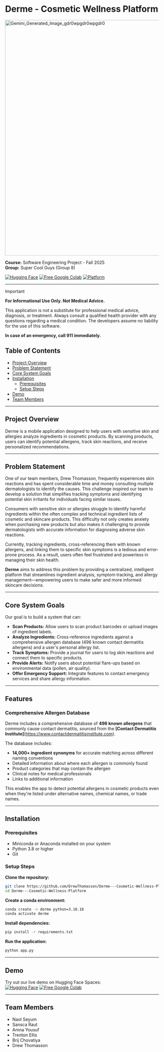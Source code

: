 # Derme - Cosmetic Wellness Platform

<img width="1344" height="768" alt="Gemini_Generated_Image_gdr0wpgdr0wpgdr0" src="https://github.com/user-attachments/assets/78ab918e-2068-4ebf-abe2-f5c330cf94ba" />


**Course:** Software Engineering Project - Fall 2025  
**Group:** Super Cool Guys (Group 8)

[![Hugging Face](https://img.shields.io/badge/Hugging%20Face-Demo-yellow?style=flat&logo=huggingface)](https://huggingface.co/spaces/drewThomasson/DermTest)
[![Free Google Colab](https://colab.research.google.com/assets/colab-badge.svg)](https://colab.research.google.com/drive/1TjPwaykftmQ6XpG7HKbmKlZyYlb65nLI?usp=sharing)
<a href="https://github.com/DrewThomasson/Derme---Cosmetic-Wellness-Platform">
  <img src="https://img.shields.io/badge/Platform-mac%20|%20linux%20|%20windows-lightgrey" alt="Platform">
</a>

---
> [!IMPORTANT]
> **For Informational Use Only. Not Medical Advice.**
> 
> This application is not a substitute for professional medical advice, diagnosis, or treatment. Always consult a qualified health provider with any questions regarding a medical condition. The developers assume no liability for the use of this software.
> 
> **In case of an emergency, call 911 immediately.**

## Table of Contents
- [Project Overview](#project-overview)
- [Problem Statement](#problem-statement)
- [Core System Goals](#core-system-goals)
- [Installation](#installation)
  - [Prerequisites](#prerequisites)
  - [Setup Steps](#setup-steps)
- [Demo](#demo)
- [Team Members](#team-members)

---

## Project Overview

Derme is a mobile application designed to help users with sensitive skin and allergies analyze ingredients in cosmetic products. By scanning products, users can identify potential allergens, track skin reactions, and receive personalized recommendations.

---

## Problem Statement
One of our team members, Drew Thomasson, frequently experiences skin reactions and has spent considerable time and money consulting multiple dermatologists to identify the causes. This challenge inspired our team to develop a solution that simplifies tracking symptoms and identifying potential skin irritants for individuals facing similar issues.

Consumers with sensitive skin or allergies struggle to identify harmful ingredients within the often complex and technical ingredient lists of cosmetic and skincare products. This difficulty not only creates anxiety when purchasing new products but also makes it challenging to provide dermatologists with accurate information for diagnosing adverse skin reactions.

Currently, tracking ingredients, cross-referencing them with known allergens, and linking them to specific skin symptoms is a tedious and error-prone process. As a result, users often feel frustrated and powerless in managing their skin health.

**Derme** aims to address this problem by providing a centralized, intelligent platform that streamlines ingredient analysis, symptom tracking, and allergy management—empowering users to make safer and more informed skincare decisions.


---

## Core System Goals

Our goal is to build a system that can:
* **Scan Products:** Allow users to scan product barcodes or upload images of ingredient labels.
* **Analyze Ingredients:** Cross-reference ingredients against a comprehensive allergen database (496 known contact dermatitis allergens) and a user's personal allergy list.
* **Track Symptoms:** Provide a journal for users to log skin reactions and connect them to specific products.
* **Provide Alerts:** Notify users about potential flare-ups based on environmental data (pollen, air quality).
* **Offer Emergency Support:** Integrate features to contact emergency services and share allergy information.

---

## Features

### Comprehensive Allergen Database

Derme includes a comprehensive database of **496 known allergens** that commonly cause contact dermatitis, sourced from the **[Contact Dermatitis Institute]**(https://www.contactdermatitisinstitute.com). 

The database includes:
- **14,000+ ingredient synonyms** for accurate matching across different naming conventions
- Detailed information about where each allergen is commonly found
- Product categories that may contain the allergen
- Clinical notes for medical professionals
- Links to additional information

This enables the app to detect potential allergens in cosmetic products even when they're listed under alternative names, chemical names, or trade names.

---

## Installation

### Prerequisites

* Miniconda or Anaconda installed on your system
* Python 3.8 or higher
* Git

### Setup Steps

**Clone the repository:**
```bash
git clone https://github.com/DrewThomasson/Derme---Cosmetic-Wellness-Platform.git
cd Derme---Cosmetic-Wellness-Platform
```

**Create a conda environment:**
```bash
conda create -n derme python=3.10.18
conda activate derme
```

**Install dependencies:**
```bash
pip install -r requirements.txt
```

**Run the application:**
```bash
python app.py
```

---

## Demo

Try out our live demo on Hugging Face Spaces:  
[![Hugging Face](https://img.shields.io/badge/Hugging%20Face-Demo-yellow?style=flat&logo=huggingface)](https://huggingface.co/spaces/drewThomasson/DermTest)
[![Free Google Colab](https://colab.research.google.com/assets/colab-badge.svg)](https://colab.research.google.com/drive/1TjPwaykftmQ6XpG7HKbmKlZyYlb65nLI?usp=sharing)

---

## Team Members

* Naol Seyum
* Sansca Raut
* Amna Yousuf 
* Trenton Ellis 
* Brij Chovatiya
* Drew Thomasson
